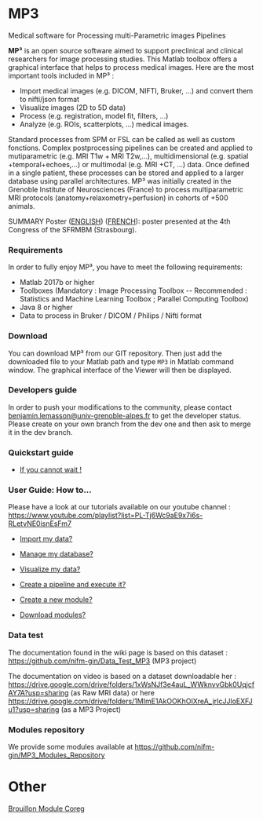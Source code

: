 # MP3
Medical software for Processing multi-Parametric images Pipelines

**MP³** is an open source software aimed to support preclinical and clinical researchers for image processing studies. This Matlab toolbox offers a graphical interface that helps to process medical images. Here are the most important tools included in MP³ :
- Import medical images (e.g. DICOM, NIFTI, Bruker, …) and convert them to nifti/json format
- Visualize images (2D to 5D data)
- Process (e.g. registration, model fit, filters, …)
- Analyze (e.g. ROIs, scatterplots, …) medical images. 

Standard processes from SPM or FSL can be called as well as custom fonctions. Complex postprocessing pipelines can be created and applied to mutiparametric (e.g. MRI T1w + MRI T2w,…), multidimensional (e.g. spatial +temporal+echoes,…) or multimodal (e.g. MRI +CT, …) data. Once defined in a single patient, these processes can be stored and applied to a larger database using parallel architectures. MP³ was initially created in the Grenoble Institute of Neurosciences (France) to process multiparametric MRI protocols (anatomy+relaxometry+perfusion) in cohorts of +500 animals.

SUMMARY Poster ([ENGLISH](https://github.com/nifm-gin/MP3/blob/master/tools/Pictures/Poster_SFRMBM_Brossard_MP3_English.pdf)) ([FRENCH](https://github.com/nifm-gin/MP3/blob/master/tools/Pictures/Poster_SFRMBM_Brossard_MP3.pdf)): poster presented at the 4th Congress of the SFRMBM (Strasbourg).

### Requirements
In order to fully enjoy MP³, you have to meet the following requirements:
* Matlab 2017b or higher
* Toolboxes (Mandatory : Image Processing Toolbox -- Recommended : Statistics and Machine Learning Toolbox ; Parallel Computing Toolbox)
* Java 8 or higher
* Data to process in Bruker / DICOM / Philips / Nifti format


### Download
You can download MP³ from our GIT repository. Then just add the downloaded file to your Matlab path and type `MP3` in Matlab command window. The graphical interface of the Viewer will then be displayed.


### Developers guide
In order to push your modifications to the community, please contact benjamin.lemasson@univ-grenoble-alpes.fr to get the developer status. Please create on your own branch from the dev one and then ask to merge it in the dev branch.


### Quickstart guide
*  [If you cannot wait !](https://github.com/nifm-gin/MP3/wiki/Quickstart_guide)


### User Guide: How to...
Please have a look at our tutorials available on our youtube channel : https://www.youtube.com/playlist?list=PL-Tj6Wc9aE9x7i6s-RLetvNE0isnEsFm7

*  [Import my data?](https://github.com/nifm-gin/MP3/wiki/User_guide_import_data)

*  [Manage my database?](https://github.com/nifm-gin/MP3/wiki/User_guide_manage_database)

*  [Visualize my data?](https://github.com/nifm-gin/MP3/wiki/User_guide_visualize_data)

*  [Create a pipeline and execute it?](https://github.com/nifm-gin/MP3/wiki/User_guide_create_execute_pipeline)

*  [Create a new module?](https://github.com/nifm-gin/MP3/wiki/User_guide_create_module)

*  [Download modules?](https://github.com/nifm-gin/MP3/wiki/User_guide_download_modules)


### Data test
The documentation found in the wiki page is based on this dataset : https://github.com/nifm-gin/Data_Test_MP3 (MP3 project)

The documentation on video is based on a dataset downloadable her : https://drive.google.com/drive/folders/1xWsNJf3e4auL_WWknvvGbk0UqjcfAY7A?usp=sharing (as Raw MRI data) or here https://drive.google.com/drive/folders/1MImE1AkOOKhOIXreA_jrIcJJloEXFJu1?usp=sharing (as a MP3 Project)

### Modules repository
We provide some modules available at https://github.com/nifm-gin/MP3_Modules_Repository

# Other
[Brouillon Module Coreg](https://github.com/nifm-gin/MP3/wiki/Brouillon_module_coreg)


